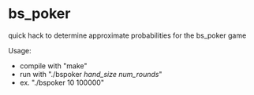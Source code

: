 # bs_poker
quick hack to determine approximate probabilities for the bs_poker game

Usage: 
- compile with "make"
- run with "./bspoker *hand_size* *num_rounds*"
- ex. "./bspoker 10 100000"

